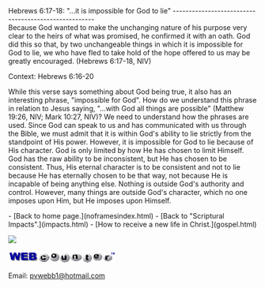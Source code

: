  <head> <title>(PVW) Hebrews 6:17-18: "...it is impossible for God to lie"</title> <meta content="IE=9" http-equiv="X-UA-Compatible"></meta> <link href="css/page_style.css" rel="stylesheet" type="text/css"></link> </head><body><div class="page_style"> Hebrews 6:17-18: "...it is impossible for God to lie"
-----------------------------------------------------

<div class="p">Because God wanted to make the unchanging nature of his purpose very clear to the heirs of what was promised, he confirmed it with an oath. God did this so that, by two unchangeable things in which it is impossible for God to lie, we who have fled to take hold of the hope offered to us may be greatly encouraged. (Hebrews 6:17-18, NIV)

 Context: Hebrews 6:16-20</div>While this verse says something about God being true, it also has an interesting phrase, "impossible for God". How do we understand this phrase in relation to Jesus saying, "...with God all things are possible" (Matthew 19:26, NIV; Mark 10:27, NIV)? We need to understand how the phrases are used. Since God can speak to us and has communicated with us through the Bible, we must admit that it is within God's ability to lie strictly from the standpoint of His power. However, it is impossible for God to lie because of His character. God is only limited by how He has chosen to limit Himself. God has the raw ability to be inconsistent, but He has chosen to be consistent. Thus, His eternal character is to be consistent and not to lie because He has eternally chosen to be that way, not because He is incapable of being anything else. Nothing is outside God's authority and control. However, many things are outside God's character, which no one imposes upon Him, but He imposes upon Himself.

 </div>- [Back to home page.](noframesindex.html)
- [Back to "Scriptural Impacts".](impacts.html)
- [How to receive a new life in Christ.](gospel.html)
 
![](http://counter.digits.com/wc/-d/4/pvwebb)

[![digits](images/wc-03.gif)](http://www.digits.com/)

Email: [pvwebb1@hotmail.com](mailto:pvwebb1@hotmail.com)

 